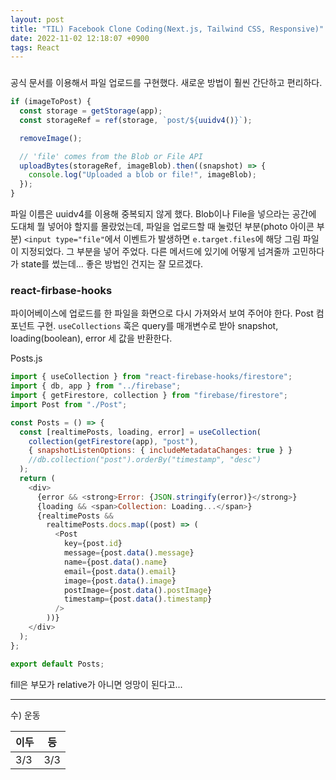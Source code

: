 ```yaml
---
layout: post
title: "TIL) Facebook Clone Coding(Next.js, Tailwind CSS, Responsive)"
date: 2022-11-02 12:18:07 +0900
tags: React
---
```


###

공식 문서를 이용해서 파일 업로드를 구현했다. 새로운 방법이 훨씬 간단하고 편리하다.

```js
if (imageToPost) {
  const storage = getStorage(app);
  const storageRef = ref(storage, `post/${uuidv4()}`);

  removeImage();

  // 'file' comes from the Blob or File API
  uploadBytes(storageRef, imageBlob).then((snapshot) => {
    console.log("Uploaded a blob or file!", imageBlob);
  });
}
```

파일 이름은 uuidv4를 이용해 중복되지 않게 했다. Blob이나 File을 넣으라는 공간에 도대체 뭘 넣어야 할지를 몰랐었는데, 파일을 업로드할 때 눌렀던 부분(photo 아이콘 부분) `<input type="file"`에서 이벤트가 발생하면 `e.target.files`에 해당 그림 파일이 지정되었다. 그 부분을 넣어 주었다. 다른 메서드에 있기에 어떻게 넘겨줄까 고민하다가 state를 썼는데... 좋은 방법인 건지는 잘 모르겠다.

### react-firbase-hooks

파이어베이스에 업로드를 한 파일을 화면으로 다시 가져와서 보여 주어야 한다. Post 컴포넌트 구현. `useCollections` 훅은 query를 매개변수로 받아 snapshot, loading(boolean), error 세 값을 반환한다.

Posts.js

```js
import { useCollection } from "react-firebase-hooks/firestore";
import { db, app } from "../firebase";
import { getFirestore, collection } from "firebase/firestore";
import Post from "./Post";

const Posts = () => {
  const [realtimePosts, loading, error] = useCollection(
    collection(getFirestore(app), "post"),
    { snapshotListenOptions: { includeMetadataChanges: true } }
    //db.collection("post").orderBy("timestamp", "desc")
  );
  return (
    <div>
      {error && <strong>Error: {JSON.stringify(error)}</strong>}
      {loading && <span>Collection: Loading...</span>}
      {realtimePosts &&
        realtimePosts.docs.map((post) => (
          <Post
            key={post.id}
            message={post.data().message}
            name={post.data().name}
            email={post.data().email}
            image={post.data().image}
            postImage={post.data().postImage}
            timestamp={post.data().timestamp}
          />
        ))}
    </div>
  );
};

export default Posts;
```

fill은 부모가 relative가 아니면 엉망이 된다고...

<hr />
수) 운동

| 이두 | 등  |
| ---- | --- |
| 3/3  | 3/3 |
